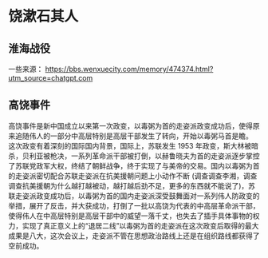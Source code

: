 # 饶漱石其人

## 淮海战役

一些来源： https://bbs.wenxuecity.com/memory/474374.html?utm_source=chatgpt.com

## 高饶事件

高饶事件是新中国成立以来第一次政变，以毒粥为首的走姿派政变成功后，使得原来追随伟人的一部分中高层特别是高层干部发生了转向，开始以毒粥马首是瞻。 这次政变有着深刻的国际国内背景，国际上，苏联发生 1953 年政变，斯大林被暗杀，贝利亚被枪决，一系列革命派干部被打倒，以赫鲁晓夫为首的走姿派逐步掌控了苏联党政军大权，终结了朝鲜战争，终于实现了与美帝的交易。国内以毒粥为首的走姿派密切配合苏联走姿派在抗美援朝问题上小动作不断 (调查调查李湘，调查调查抗美援朝为什么越打越被动，越打越后劲不足，更多的东西就不能说了)，苏联走姿派政变成功后，以毒粥为首的国内走姿派深受鼓舞面对一系列伟人防政变的举措，展开了反击，并大获成功，打倒了一批以高饶为代表的中高层革命派干部，使得伟人在中高层特别是高层干部中的威望一落千丈，也失去了插手具体事物的权力，实现了真正意义上的“退居二线”以毒粥为首的走姿派在这次政变后取得的最大成果是八大，这次会议上，走姿派不管在思想政治路线上还是在组织路线都获得了空前成功。
